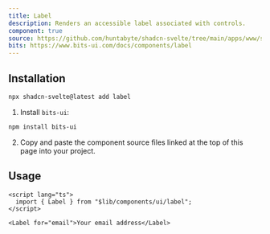 ```yaml
---
title: Label
description: Renders an accessible label associated with controls.
component: true
source: https://github.com/huntabyte/shadcn-svelte/tree/main/apps/www/src/lib/registry/default/ui/label
bits: https://www.bits-ui.com/docs/components/label
---
```


<script>
  import { ComponentPreview, ManualInstall } from '$lib/components/docs';
</script>

<ComponentPreview name="label-demo">

<div />

</ComponentPreview>

## Installation

```bash
npx shadcn-svelte@latest add label
```

<ManualInstall>

1. Install `bits-ui`:

```bash
npm install bits-ui
```

2. Copy and paste the component source files linked at the top of this page into your project.

</ManualInstall>

## Usage

```svelte
<script lang="ts">
  import { Label } from "$lib/components/ui/label";
</script>

<Label for="email">Your email address</Label>
```
